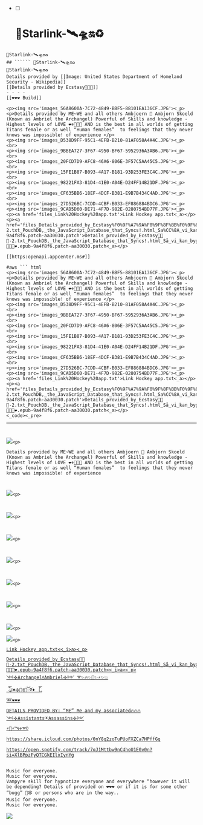 - [ ] <h1 id="🚀Starlink-🛰🛸🔛♻️">🚀Starlink-🛰🛸🔛♻️</h1>
<pre><code>🚀Starlink-🛰🛸🔛♻️
## `````` 🚀Starlink-🛰🛸🔛♻️
🚀Starlink-🛰🛸🔛♻️
Details provided by [[Image: United States Department of Homeland Security - Wikipedia]]
[[Details provided by Ecstasy🧚🏻🌐]]
- - - -
[[❤️❤️❤️ Build]]

&lt;p&gt;&lt;img src='images_56A8600A-7C72-4849-BBF5-88101EA136CF.JPG'&gt;&lt;_p&gt;
&lt;p&gt;Details provided by ME~WE and all others Ambjoern 👑 Ambjorn Skoeld (Known as Ambriel the Archangel) Powerful of Skills and knowledge - Highest levels of LOVE ❤️⚜️👑🧲🥇 AND is the best in all worlds of getting Titans female or as well “Human females”  to feelings that they never knows was impossible! of experience &lt;/p&gt;
&lt;p&gt;&lt;img src='images_D538D9FF-95C1-4EFB-B210-81AF058A4A4C.JPG'&gt;&lt;_p&gt;
&lt;br&gt;
&lt;p&gt;&lt;img src='images_9BBEA727-3F67-4950-BF67-5952936A3AB6.JPG'&gt;&lt;_p&gt;
&lt;br&gt;
&lt;p&gt;&lt;img src='images_20FCD7D9-AFC8-46A6-806E-3F57C5AA45C5.JPG'&gt;&lt;_p&gt;
&lt;br&gt;
&lt;p&gt;&lt;img src='images_15FE1B87-B093-4A17-B181-93D253FE3C4C.JPG'&gt;&lt;_p&gt;
&lt;br&gt;
&lt;p&gt;&lt;img src='images_98221FA3-81D4-41E0-A04E-D24FF14B21DF.JPG'&gt;&lt;_p&gt;
&lt;br&gt;
&lt;p&gt;&lt;img src='images_CF635BB6-18EF-4DCF-B381-E9B7B434C4AD.JPG'&gt;&lt;_p&gt;
&lt;br&gt;
&lt;p&gt;&lt;img src='images_27D526BC-7CDD-4CBF-B033-EF886884BDC6.JPG'&gt;&lt;_p&gt;
&lt;p&gt;&lt;img src='images_9CAD5D60-DE71-4F7D-982E-0280754BD77F.JPG'&gt;&lt;_p&gt;
&lt;p&gt;&lt;a href='files_Link%20Hockey%20app.txt'&gt;Link Hockey app.txt&lt;_a&gt;&lt;/p&gt;
&lt;p&gt;&lt;a href='files_Details_provided_by_Ecstasy%F0%9F%A7%9A%F0%9F%8F%BB%F0%9F%8C%90-2.txt_PouchDB,_the_JavaScript_Database_that_Syncs!.html_Sa%CC%8A_vi_kan_bygga_upp_det_riktiga_%E2%9C%A8%F0%9F%94%BA%E2%80%9DTredje_Riket%E2%80%9D%F0%9F%94%BA%E2%9C%A8%F0%9F%93%8D%E2%9E%B0%F0%9F%94%A5%E2%9D%A4%EF%B8%8F.epub-9a4f8f6.patch-aa30030.patch'&gt;Details_provided_by_Ecstasy🧚🏻🌐-2.txt_PouchDB,_the_JavaScript_Database_that_Syncs!.html_Så_vi_kan_bygga_upp_det_riktiga_✨🔺”Tredje_Riket”🔺✨📍➰🔥❤️.epub-9a4f8f6.patch-aa30030.patch&lt;_a&gt;&lt;/p&gt;

[[https:openapi.appcenter.ms#]]

#aws ``` html
&lt;p&gt;&lt;img src='images_56A8600A-7C72-4849-BBF5-88101EA136CF.JPG'&gt;&lt;_p&gt;
&lt;p&gt;Details provided by ME~WE and all others Ambjoern 👑 Ambjorn Skoeld (Known as Ambriel the Archangel) Powerful of Skills and knowledge - Highest levels of LOVE ❤️⚜️👑🧲🥇 AND is the best in all worlds of getting Titans female or as well “Human females”  to feelings that they never knows was impossible! of experience &lt;/p&gt;
&lt;p&gt;&lt;img src='images_D538D9FF-95C1-4EFB-B210-81AF058A4A4C.JPG'&gt;&lt;_p&gt;
&lt;br&gt;
&lt;p&gt;&lt;img src='images_9BBEA727-3F67-4950-BF67-5952936A3AB6.JPG'&gt;&lt;_p&gt;
&lt;br&gt;
&lt;p&gt;&lt;img src='images_20FCD7D9-AFC8-46A6-806E-3F57C5AA45C5.JPG'&gt;&lt;_p&gt;
&lt;br&gt;
&lt;p&gt;&lt;img src='images_15FE1B87-B093-4A17-B181-93D253FE3C4C.JPG'&gt;&lt;_p&gt;
&lt;br&gt;
&lt;p&gt;&lt;img src='images_98221FA3-81D4-41E0-A04E-D24FF14B21DF.JPG'&gt;&lt;_p&gt;
&lt;br&gt;
&lt;p&gt;&lt;img src='images_CF635BB6-18EF-4DCF-B381-E9B7B434C4AD.JPG'&gt;&lt;_p&gt;
&lt;br&gt;
&lt;p&gt;&lt;img src='images_27D526BC-7CDD-4CBF-B033-EF886884BDC6.JPG'&gt;&lt;_p&gt;
&lt;p&gt;&lt;img src='images_9CAD5D60-DE71-4F7D-982E-0280754BD77F.JPG'&gt;&lt;_p&gt;
&lt;p&gt;&lt;a href='files_Link%20Hockey%20app.txt'&gt;Link Hockey app.txt&lt;_a&gt;&lt;/p&gt;
&lt;p&gt;&lt;a href='files_Details_provided_by_Ecstasy%F0%9F%A7%9A%F0%9F%8F%BB%F0%9F%8C%90-2.txt_PouchDB,_the_JavaScript_Database_that_Syncs!.html_Sa%CC%8A_vi_kan_bygga_upp_det_riktiga_%E2%9C%A8%F0%9F%94%BA%E2%80%9DTredje_Riket%E2%80%9D%F0%9F%94%BA%E2%9C%A8%F0%9F%93%8D%E2%9E%B0%F0%9F%94%A5%E2%9D%A4%EF%B8%8F.epub-9a4f8f6.patch-aa30030.patch'&gt;Details_provided_by_Ecstasy🧚🏻🌐-2.txt_PouchDB,_the_JavaScript_Database_that_Syncs!.html_Så_vi_kan_bygga_upp_det_riktiga_✨🔺”Tredje_Riket”🔺✨📍➰🔥❤️.epub-9a4f8f6.patch-aa30030.patch&lt;_a&gt;&lt;/p&gt;
<_code><_pre><hr>
<p><img src='images<i>56A8600A-7C72-4849-BBF5-88101EA136CF.JPG'><</i>p>
<p>Details provided by ME~WE and all others Ambjoern 👑 Ambjorn Skoeld (Known as Ambriel the Archangel) Powerful of Skills and knowledge - Highest levels of LOVE ❤️⚜️👑🧲🥇 AND is the best in all worlds of getting Titans female or as well “Human females”  to feelings that they never knows was impossible! of experience </p>
<p><img src='images<i>D538D9FF-95C1-4EFB-B210-81AF058A4A4C.JPG'><</i>p>
<br>
<p><img src='images<i>9BBEA727-3F67-4950-BF67-5952936A3AB6.JPG'><</i>p>
<br>
<p><img src='images<i>20FCD7D9-AFC8-46A6-806E-3F57C5AA45C5.JPG'><</i>p>
<br>
<p><img src='images<i>15FE1B87-B093-4A17-B181-93D253FE3C4C.JPG'><</i>p>
<br>
<p><img src='images<i>98221FA3-81D4-41E0-A04E-D24FF14B21DF.JPG'><</i>p>
<br>
<p><img src='images<i>CF635BB6-18EF-4DCF-B381-E9B7B434C4AD.JPG'><</i>p>
<br>
<p><img src='images<i>27D526BC-7CDD-4CBF-B033-EF886884BDC6.JPG'><</i>p>
<p><img src='images<i>9CAD5D60-DE71-4F7D-982E-0280754BD77F.JPG'><</i>p>
<p><a href='files<i>Link%20Hockey%20app.txt'>Link Hockey app.txt<<_i>a><_p>
<p><a href='files<i>Details_provided_by_Ecstasy%F0%9F%A7%9A%F0%9F%8F%BB%F0%9F%8C%90-2.txt_PouchDB,_the_JavaScript_Database_that_Syncs!.html_Sa%CC%8A_vi_kan_bygga_upp_det_riktiga_%E2%9C%A8%F0%9F%94%BA%E2%80%9DTredje_Riket%E2%80%9D%F0%9F%94%BA%E2%9C%A8%F0%9F%93%8D%E2%9E%B0%F0%9F%94%A5%E2%9D%A4%EF%B8%8F.epub-9a4f8f6.patch-aa30030.patch'>Details_provided_by_Ecstasy🧚🏻🌐-2.txt_PouchDB,_the_JavaScript_Database_that_Syncs!.html_Så_vi_kan_bygga_upp_det_riktiga_✨🔺”Tredje_Riket”🔺✨📍➰🔥❤️.epub-9a4f8f6.patch-aa30030.patch<<_i>a><_p>
༺࿇Archangel࿈Ambriel࿇༻ ➰✨🔥✨🧲✨⚡️✨💥
 ིོུ༴♦️࿇🔺࿈🔺ོཙ♦️  ིོུ༴
➿❤️❤️❤️

DETAILS PROVIDED BY: “ME” Me and my associated🔥🔥🔥༺࿇Assistants➰Assassins࿇༻
⚡️🧲⚡️™️🌀⚜️➰©️

<a href="https://share.icloud.com/photos/0nY8g2zoTuPUoFXZCa7HPffGg">https://share.icloud.com/photos/0nY8g2zoTuPUoFXZCa7HPffGg</a>

<a href="https://open.spotify.com/track/7qJ1Mttbw9nC4hoU1E0v0n?si=XlBPpzFyQTCGkEIlxIynYg">https://open.spotify.com/track/7qJ1Mttbw9nC4hoU1E0v0n?si=XlBPpzFyQTCGkEIlxIynYg</a>


Music for everyone.
Music for everyone.
Vampyre skill for hypnotize everyone and everywhere “however it will be depending? Details of provided on ❤️❤️❤️ or if it is for some other “bugg” 🐍🕸 or persons who are in the way..
Music for everyone.
Music for everyone.

<img src='images/image.png'>
